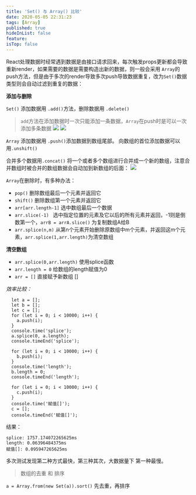 ```yaml
---
title: 'Set() 与 Array() 比较'
date: 2020-05-05 22:31:23
tags: [Array]
published: true
hideInList: false
feature: 
isTop: false
---
```


React处理数据时经常遇到数据是由接口请求回来，每次触发props更新都会导致重新render，如果需要的数据是需要构造出新的数据，则一般会采用 ``Array``的push方法，但是由于多次的render导致多次push导致数据重复，改为``Set()``数据类型则会自动过滤到重复的数据：

**添加与删除**

``Set()`` 添加数据用 `.add()`方法，删除数据用 `.delete()`
> `add`方法在添加数据时一次只能添加一条数据，`Array`在push时是可以一次添加多条数据
![](https://www.tuziki.com/post-images/1588689109315.png)
![](https://www.tuziki.com/post-images/1588689123302.jpg)

``Array`` 添加数据用 `.push()`添加数据到数组尾部。
向数组的首位添加数据可以用`.unshift()`

合并多个数据用`.concat()` 将一个或者多个数组进行合并成一个新的数组，注意合并数组时被合并的数组数据会自动加到新数组的后面：
![](https://www.tuziki.com/post-images/1588689149697.png)

`Array`在删除时，有多种办法：

* `pop()` 删除数组最后一个元素并返回它
* `shift()` 删除数组第一个元素并返回它
* `arr[arr.length-1]` 选中数组最后一个数据
* `arr.slice(-1) ` 选中指定位置的元素及它以后的所有元素并返回，-1则是倒数第一个，`arrB = arrA.slice()` 为复制数组A给B
* `arr.splice(n,m)` 从第n个元素开始删除原数组中m个元素，并返回这m个元素，`arr.splice(1,arr.length)`为清空数组

**清空数组**
* `arr.splice(0,arr.length)` 使用splice函数
* `arr.length = 0` 给数组的length赋值为0
* `arr = []` 直接赋予新数组 []

*效率比较：*
```
  let a = [];
  let b = [];
  let c = [];
  for (let i = 0; i < 10000; i++) {
    a.push(i);
  }
  console.time('splice');
  a.splice(0, a.length);
  console.timeEnd('splice');

  for (let i = 0; i < 10000; i++) {
    b.push(i);
  }
  console.time('length');
  b.length = 0;
  console.timeEnd('length');

  for (let i = 0; i < 10000; i++) {
    c.push(i);
  }
  console.time('赋值[]');
  c = [];
  console.timeEnd('赋值[]');
```
结果：
```
splice: 1757.174072265625ms
length: 0.06396484375ms
赋值[]: 0.095947265625ms
```
多次测试发现第二种方式最快，第三种其次，大数据量下 第一种最慢。

> 数组的去重 和 排序

``a = Array.from(new Set(a)).sort()`` 先去重，再排序